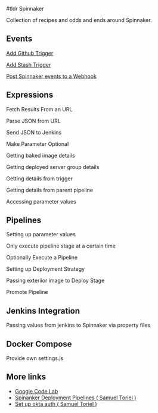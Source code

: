 #tldr Spinnaker

Collection of recipes and odds and ends around Spinnaker.

## Events

[Add Github Trigger](events/github.md)

[Add Stash Trigger](events/stash.md)

[Post Spinnaker events to a Webhook](events/webhook.md)

## Expressions

Fetch Results From an URL

Parse JSON from URL

Send JSON to Jenkins

Make Parameter Optional

Getting baked image details

Getting deployed server group details

Getting details from trigger

Getting details from parent pipeline

Accessing parameter values

## Pipelines

Setting up parameter values

Only execute pipeline stage at a certain time

Optionally Execute a Pipeline

Setting up Deployment Strategy

Passing exteriior image to Deploy Stage 

Promote Pipeline

## Jenkins Integration

Passing values from jenkins to Spinnaker via property files

## Docker Compose

Provide own settings.js

## More links

* [Google Code Lab](http://spinnaker.io/documentation/source-to-prod-codelab.html)
* [Spinanker Deployment Pipelines ( Samuel Toriel )](http://riltsken.github.io/devops/infrastructure/deploymenttools/2016/02/08/spinnaker-deployment-pipelines.html)
* [Set up okta auth ( Samuel Toriel )](http://riltsken.github.io/devops/infrastructure/deploymenttools/2015/12/08/setup-okta-saml-with-spinnaker.html)

